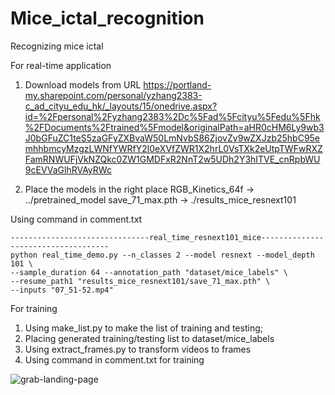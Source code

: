 # Mice_ictal_recognition
Recognizing mice ictal

For real-time application
1. Download models from URL
https://portland-my.sharepoint.com/personal/yzhang2383-c_ad_cityu_edu_hk/_layouts/15/onedrive.aspx?id=%2Fpersonal%2Fyzhang2383%2Dc%5Fad%5Fcityu%5Fedu%5Fhk%2FDocuments%2Ftrained%5Fmodel&originalPath=aHR0cHM6Ly9wb3J0bGFuZC1teS5zaGFyZXBvaW50LmNvbS86ZjovZy9wZXJzb25hbC95emhhbmcyMzgzLWNfYWRfY2l0eXVfZWR1X2hrL0VsTXk2eUtpTWFwRXZFamRNWUFjVkNZQkc0ZW1GMDFxR2NnT2w5UDh2Y3hITVE_cnRpbWU9cEVVaGlhRVAyRWc

2. Place the models in the right place
RGB_Kinetics_64f -> ../pretrained_model
save_71_max.pth -> ./results_mice_resnext101

Using command in comment.txt 
```
-------------------------------real_time_resnext101_mice------------------------------------
python real_time_demo.py --n_classes 2 --model resnext --model_depth 101 \
--sample_duration 64 --annotation_path "dataset/mice_labels" \
--resume_path1 "results_mice_resnext101/save_71_max.pth" \
--inputs "07_51-52.mp4" 
```

For training
1. Using make_list.py to make the list of training and testing;
2. Placing generated training/testing list to dataset/mice_labels
3. Using extract_frames.py to transform videos to frames
4. Using command in comment.txt for training

![grab-landing-page](https://github.com/Katou2/Mice_ictal_recognition/blob/master/demo.gif)
